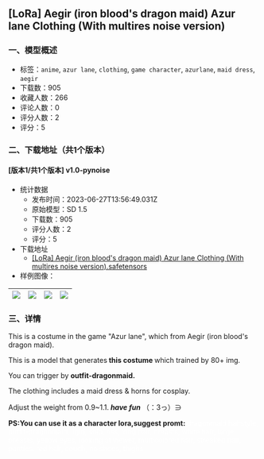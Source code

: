 ## [LoRa] Aegir (iron blood's dragon maid) Azur lane Clothing (With multires noise version)
### 一、模型概述

- 标签：`anime`, `azur lane`, `clothing`, `game character`, `azurlane`, `maid dress`, `aegir`
- 下载数：905
- 收藏人数：266
- 评论人数：0
- 评分人数：2
- 评分：5

### 二、下载地址（共1个版本）

#### [版本1/共1个版本] v1.0-pynoise

- 统计数据
  - 发布时间：2023-06-27T13:56:49.031Z
  - 原始模型：SD 1.5
  - 下载数：905
  - 评分人数：2
  - 评分：5
- 下载地址
  - [[LoRa] Aegir (iron blood's dragon maid) Azur lane Clothing (With multires noise version).safetensors](https://civitai.com/api/download/models/105223)
- 样例图像：

| <img src="https://image.civitai.com/xG1nkqKTMzGDvpLrqFT7WA/53ab2abc-334c-48f2-8c7a-19b34c0ed426/width=450/1308979.jpeg" /> | <img src="https://image.civitai.com/xG1nkqKTMzGDvpLrqFT7WA/dd370acf-7b04-46a6-a845-31ff421e7dec/width=450/1308982.jpeg" /> | <img src="https://image.civitai.com/xG1nkqKTMzGDvpLrqFT7WA/02e9d675-b452-4be0-a0ba-12da90f7d945/width=450/1308986.jpeg" /> | <img src="https://image.civitai.com/xG1nkqKTMzGDvpLrqFT7WA/e4edf6dc-f1b1-49b4-b837-06d85fba7590/width=450/1308993.jpeg" /> |
| ---- | ---- | ---- | ---- |


### 三、详情
<p>This is a costume in the game "Azur lane", which from Aegir (iron blood's dragon maid).</p><p>This is a model that generates<strong> this costume </strong>which trained by 80+ img.</p><p>You can trigger by <strong>outfit-dragonmaid.</strong></p><p>The clothing includes a maid dress &amp; horns for cosplay.</p><p>Adjust the weight from 0.9~1.1.<strong><em> have fun</em></strong> （：3っ）∋</p><p></p><p><strong>PS:You can use it as a character lora,suggest promt: </strong><span style="color:rgba(255, 255, 255, 0.85)">dragonmaid hairstyle, outfit-dragonmaid, 1girl, solo, ass, long hair, breasts, white hair, large breasts, yellow eyes, looking at viewer, multicolored hair, streaked hair, panties, red hair, couch, no shoes, thighs</span></p>